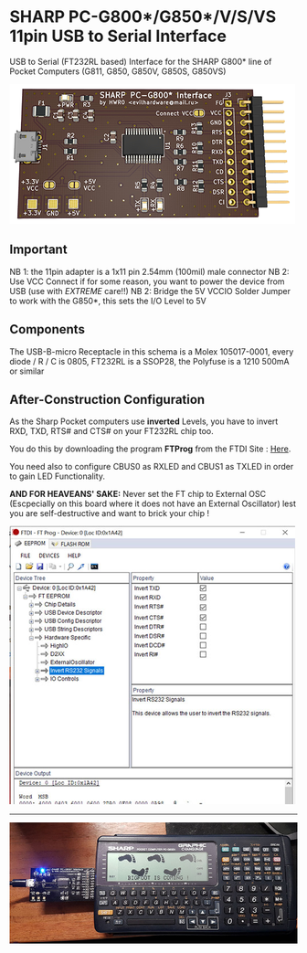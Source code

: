 # SHARP PC-G800*/G850*/V/S/VS 11pin USB to Serial Interface
USB to Serial (FT232RL based) Interface for the SHARP G800* line of Pocket Computers (G811, G850, G850V, G850S, G850VS)

![Sharp PC-G850* Adapter](img/g850_small.png)

## Important
NB 1: the 11pin adapter is a 1x11 pin 2.54mm (100mil) male connector
NB 2: Use VCC Connect if for some reason, you want to power the device from USB (use with *EXTREME* care!!)
NB 2: Bridge the 5V VCCIO Solder Jumper to work with the G850*, this sets the I/O Level to 5V

## Components

The USB-B-micro Receptacle in this schema is a Molex 105017-0001, every diode / R / C is 0805, FT232RL is a SSOP28, the Polyfuse is a 1210 500mA or similar

## After-Construction Configuration

As the Sharp Pocket computers use <b>inverted</b> Levels, you have to invert RXD, TXD, RTS# and CTS# on your FT232RL chip too.

You do this by downloading the program <b>FTProg</b> from the FTDI Site :  <a href="https://www.ftdichip.com/Support/Utilities.htm#FT_PROG">Here</a>.

You need also to configure CBUS0 as RXLED and CBUS1 as TXLED in order to gain LED Functionality.

<b> AND FOR HEAVEANS' SAKE:</b> Never set the FT chip to External OSC (Escpecially on this board where it does not have an External Oscillator) lest you are self-destructive and want to brick your chip !

![ftprog](img/ftprog.jpg)

-------------------------

![Sharp PC-G850* Adapter](img/bigfoot.jpg)
